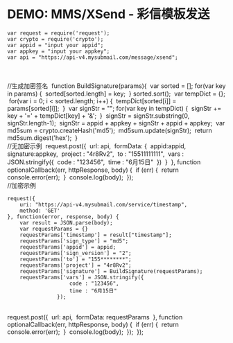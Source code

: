 # DEMO: MMS/XSend - 彩信模板发送

    var request = require('request');
    var crypto = require('crypto');
    var appid = "input your appid";
    var appkey = "input your appkey";
    var api = "https://api-v4.mysubmail.com/message/xsend";


​    
​    
​    //生成加密签名
​    function BuildSignature(params){
​        var sorted = [];
​        for(var key in params) {
​            sorted[sorted.length] = key;
​        }
​        sorted.sort();
​        var tempDict = {};
​        for(var i = 0; i < sorted.length; i++) {
​            tempDict[sorted[i]] = params[sorted[i]];
​        }
​        var signStr = "";
​        for(var key in tempDict) {
​            signStr += key + '=' + tempDict[key] + '&amp;'; 
​        }
​        signStr = signStr.substring(0, signStr.length-1);
​        signStr = appid + appkey + signStr + appid + appkey; 
​        var md5sum = crypto.createHash('md5');
​        md5sum.update(signStr);
​        return md5sum.digest('hex');
​    }
​    
​    //无加密示例
​    request.post({
​        url: api, 
​        formData: {
​            appid:appid,
​            signature:appkey,
​            project : "4r8Rv2",
​            to : "15511111111",
​            vars : JSON.stringify({
​                code : "123456",
​                time : "6月15日"
​            })
​        }
​    }, function optionalCallback(err, httpResponse, body) {
​        if (err) {
​            return console.error(err);
​        }
​        console.log(body);
​    });
​    
    //加密示例
    
    request({
        uri: "https://api-v4.mysubmail.com/service/timestamp",
        method: 'GET'
    }, function(error, response, body) {
        var result = JSON.parse(body);
        var requestParams = {}
        requestParams['timestamp'] = result["timestamp"];
        requestParams['sign_type'] = "md5";
        requestParams['appid'] = appid;
        requestParams['sign_version'] = "2";
        requestParams['to'] = "155********";
        requestParams['project'] = "4r8Rv2";
        requestParams['signature'] = BuildSignature(requestParams);
        requestParams['vars'] = JSON.stringify({
                        code : "123456",
                        time : "6月15日"
                    });


​        
​        request.post({
​            url: api, 
​            formData: requestParams
​        }, function optionalCallback(err, httpResponse, body) {
​            if (err) {
​                return console.error(err);
​            }
​            console.log(body);
​        });
​    });